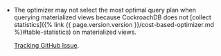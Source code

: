 - The optimizer may not select the most optimal query plan when querying materialized views because CockroachDB does not [collect statistics]({% link {{ page.version.version }}/cost-based-optimizer.md %}#table-statistics) on materialized views.

    [Tracking GitHub Issue](https://github.com/cockroachdb/cockroach/issues/78181).
